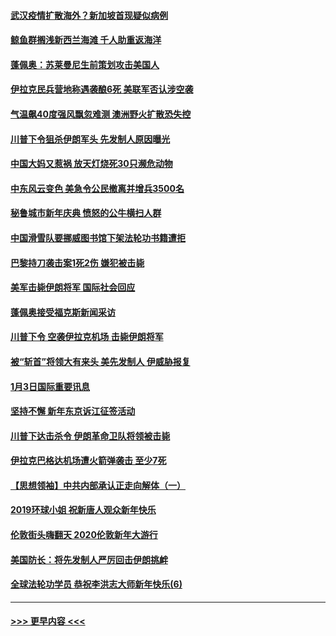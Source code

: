 #### [武汉疫情扩散海外？新加坡首现疑似病例](../pages/prog202/a102745347.md?t=01050511) 
#### [鲸鱼群搁浅新西兰海滩 千人助重返海洋](../pages/prog202/a102745257.md?t=01050511) 
#### [蓬佩奥：苏莱曼尼生前策划攻击美国人](../pages/prog202/a102745305.md?t=01050511) 
#### [伊拉克民兵营地称遇袭酿6死 美联军否认涉空袭](../pages/prog202/a102745093.md?t=01050511) 
#### [气温飙40度强风飘忽难测 澳洲野火扩散恐失控](../pages/prog202/a102744951.md?t=01050511) 
#### [川普下令狙杀伊朗军头 先发制人原因曝光](../pages/prog202/a102744900.md?t=01050511) 
#### [中国大妈又惹祸 放天灯烧死30只濒危动物](../pages/prog202/a102744899.md?t=01050511) 
#### [中东风云变色 美急令公民撤离并增兵3500名](../pages/prog202/a102744827.md?t=01050511) 
#### [秘鲁城市新年庆典 愤怒的公牛横扫人群](../pages/prog202/a102744618.md?t=01050511) 
#### [中国滑雪队要挪威图书馆下架法轮功书籍遭拒](../pages/prog202/a102744639.md?t=01050511) 
#### [巴黎持刀袭击案1死2伤 嫌犯被击毙](../pages/prog202/a102744566.md?t=01050511) 
#### [美军击毙伊朗将军 国际社会回应](../pages/prog202/a102744485.md?t=01050511) 
#### [蓬佩奥接受福克斯新闻采访](../pages/prog202/a102744480.md?t=01050511) 
#### [川普下令 空袭伊拉克机场 击毙伊朗将军](../pages/prog202/a102744470.md?t=01050511) 
#### [被“斩首”将领大有来头 美先发制人 伊威胁报复](../pages/prog202/a102744454.md?t=01050511) 
#### [1月3日国际重要讯息](../pages/prog202/a102744301.md?t=01050511) 
#### [坚持不懈 新年东京诉江征签活动](../pages/prog202/a102744303.md?t=01050511) 
#### [川普下达击杀令 伊朗革命卫队将领被击毙](../pages/prog202/a102741911.md?t=01050511) 
#### [伊拉克巴格达机场遭火箭弹袭击 至少7死](../pages/prog202/a102744115.md?t=01050511) 
#### [【思想领袖】中共内部承认正走向解体（一）](../pages/prog202/a102744097.md?t=01050511) 
#### [2019环球小姐 祝新唐人观众新年快乐](../pages/prog202/a102744043.md?t=01050511) 
#### [伦敦街头嗨翻天 2020伦敦新年大游行](../pages/prog202/a102743925.md?t=01050511) 
#### [美国防长：将先发制人严厉回击伊朗挑衅](../pages/prog202/a102743930.md?t=01050511) 
#### [全球法轮功学员 恭祝李洪志大师新年快乐(6)](../pages/prog202/a102743899.md?t=01050511) 

----
#### [ >>> 更早内容 <<< ](../indexes/prog202-earlier.md)
